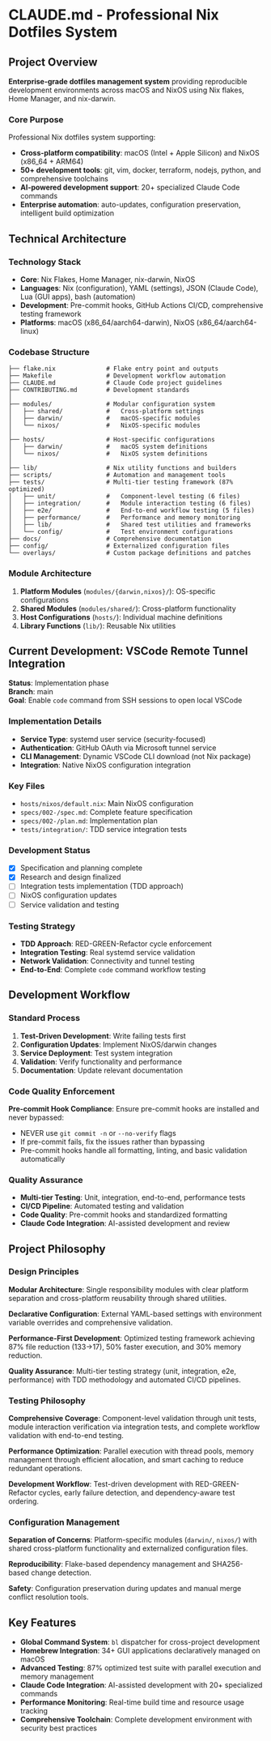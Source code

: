 # CLAUDE.md - Professional Nix Dotfiles System

## Project Overview

**Enterprise-grade dotfiles management system** providing reproducible development environments across macOS and NixOS using Nix flakes, Home Manager, and nix-darwin.

### Core Purpose

Professional Nix dotfiles system supporting:

- **Cross-platform compatibility**: macOS (Intel + Apple Silicon) and NixOS (x86_64 + ARM64)
- **50+ development tools**: git, vim, docker, terraform, nodejs, python, and comprehensive toolchains
- **AI-powered development support**: 20+ specialized Claude Code commands
- **Enterprise automation**: auto-updates, configuration preservation, intelligent build optimization

## Technical Architecture

### Technology Stack

- **Core**: Nix Flakes, Home Manager, nix-darwin, NixOS
- **Languages**: Nix (configuration), YAML (settings), JSON (Claude Code), Lua (GUI apps), bash (automation)
- **Development**: Pre-commit hooks, GitHub Actions CI/CD, comprehensive testing framework
- **Platforms**: macOS (x86_64/aarch64-darwin), NixOS (x86_64/aarch64-linux)

### Codebase Structure

```text
├── flake.nix              # Flake entry point and outputs
├── Makefile               # Development workflow automation
├── CLAUDE.md              # Claude Code project guidelines
├── CONTRIBUTING.md        # Development standards
│
├── modules/               # Modular configuration system
│   ├── shared/            #   Cross-platform settings
│   ├── darwin/            #   macOS-specific modules
│   └── nixos/             #   NixOS-specific modules
│
├── hosts/                 # Host-specific configurations
│   ├── darwin/            #   macOS system definitions
│   └── nixos/             #   NixOS system definitions
│
├── lib/                   # Nix utility functions and builders
├── scripts/               # Automation and management tools
├── tests/                 # Multi-tier testing framework (87% optimized)
│   ├── unit/              #   Component-level testing (6 files)
│   ├── integration/       #   Module interaction testing (6 files)
│   ├── e2e/               #   End-to-end workflow testing (5 files)
│   ├── performance/       #   Performance and memory monitoring
│   ├── lib/               #   Shared test utilities and frameworks
│   └── config/            #   Test environment configurations
├── docs/                  # Comprehensive documentation
├── config/                # Externalized configuration files
└── overlays/              # Custom package definitions and patches
```

### Module Architecture

1. **Platform Modules** (`modules/{darwin,nixos}/`): OS-specific configurations
2. **Shared Modules** (`modules/shared/`): Cross-platform functionality
3. **Host Configurations** (`hosts/`): Individual machine definitions
4. **Library Functions** (`lib/`): Reusable Nix utilities

## Current Development: VSCode Remote Tunnel Integration

**Status**: Implementation phase  
**Branch**: main  
**Goal**: Enable `code` command from SSH sessions to open local VSCode

### Implementation Details

- **Service Type**: systemd user service (security-focused)
- **Authentication**: GitHub OAuth via Microsoft tunnel service
- **CLI Management**: Dynamic VSCode CLI download (not Nix package)
- **Integration**: Native NixOS configuration integration

### Key Files

- `hosts/nixos/default.nix`: Main NixOS configuration
- `specs/002-/spec.md`: Complete feature specification
- `specs/002-/plan.md`: Implementation plan
- `tests/integration/`: TDD service integration tests

### Development Status

- [x] Specification and planning complete
- [x] Research and design finalized
- [ ] Integration tests implementation (TDD approach)
- [ ] NixOS configuration updates
- [ ] Service validation and testing

### Testing Strategy

- **TDD Approach**: RED-GREEN-Refactor cycle enforcement
- **Integration Testing**: Real systemd service validation
- **Network Validation**: Connectivity and tunnel testing
- **End-to-End**: Complete `code` command workflow testing

## Development Workflow

### Standard Process

1. **Test-Driven Development**: Write failing tests first
2. **Configuration Updates**: Implement NixOS/darwin changes
3. **Service Deployment**: Test system integration
4. **Validation**: Verify functionality and performance
5. **Documentation**: Update relevant documentation

### Code Quality Enforcement

**Pre-commit Hook Compliance**: Ensure pre-commit hooks are installed and never bypassed:

- NEVER use `git commit -n` or `--no-verify` flags
- If pre-commit fails, fix the issues rather than bypassing
- Pre-commit hooks handle all formatting, linting, and basic validation automatically

### Quality Assurance

- **Multi-tier Testing**: Unit, integration, end-to-end, performance tests
- **CI/CD Pipeline**: Automated testing and validation
- **Code Quality**: Pre-commit hooks and standardized formatting
- **Claude Code Integration**: AI-assisted development and review

## Project Philosophy

### Design Principles

**Modular Architecture**: Single responsibility modules with clear platform separation and cross-platform reusability through shared utilities.

**Declarative Configuration**: External YAML-based settings with environment variable overrides and comprehensive validation.

**Performance-First Development**: Optimized testing framework achieving 87% file reduction (133→17), 50% faster execution, and 30% memory reduction.

**Quality Assurance**: Multi-tier testing strategy (unit, integration, e2e, performance) with TDD methodology and automated CI/CD pipelines.

### Testing Philosophy

**Comprehensive Coverage**: Component-level validation through unit tests, module interaction verification via integration tests, and complete workflow validation with end-to-end testing.

**Performance Optimization**: Parallel execution with thread pools, memory management through efficient allocation, and smart caching to reduce redundant operations.

**Development Workflow**: Test-driven development with RED-GREEN-Refactor cycles, early failure detection, and dependency-aware test ordering.

### Configuration Management

**Separation of Concerns**: Platform-specific modules (`darwin/`, `nixos/`) with shared cross-platform functionality and externalized configuration files.

**Reproducibility**: Flake-based dependency management and SHA256-based change detection.

**Safety**: Configuration preservation during updates and manual merge conflict resolution tools.

## Key Features

- **Global Command System**: `bl` dispatcher for cross-project development
- **Homebrew Integration**: 34+ GUI applications declaratively managed on macOS
- **Advanced Testing**: 87% optimized test suite with parallel execution and memory management
- **Claude Code Integration**: AI-assisted development with 20+ specialized commands
- **Performance Monitoring**: Real-time build time and resource usage tracking
- **Comprehensive Toolchain**: Complete development environment with security best practices
